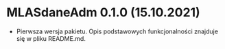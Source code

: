# MLASdaneAdm 0.1.0 (15.10.2021)

- Pierwsza wersja pakietu. Opis podstawowych funkcjonalności znajduje się w pliku README.md.
